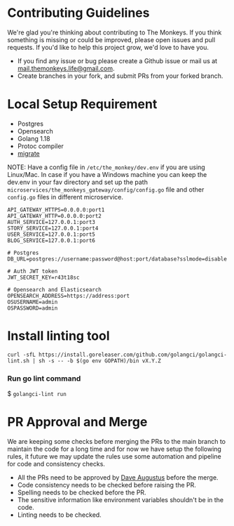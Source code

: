 # Contributing Guidelines
We're glad you're thinking about contributing to The Monkeys. If you think something is missing or could be improved, please open issues and pull requests. If you'd like to help this project grow, we'd love to have you. 

* If you find any issue or bug please create a Github issue or mail us at [mail.themonkeys.life@gmail.com](mail.themonkeys.life@gmail.com). 
* Create branches in your fork, and submit PRs from your forked branch.

# Local Setup Requirement
* Postgres
* Opensearch
* Golang 1.18
* Protoc compiler
* [migrate](https://github.com/golang-migrate/migrate)

NOTE: Have a config file in `/etc/the_monkey/dev.env` if you are using Linux/Mac. In case if you have a Windows machine you can keep the dev.env in your fav directory and set up the path `microservices/the_monkeys_gateway/config/config.go` file and other `config.go` files in different microservice.

```
API_GATEWAY_HTTPS=0.0.0.0:port1
API_GATEWAY_HTTP=0.0.0.0:port2
AUTH_SERVICE=127.0.0.1:port3
STORY_SERVICE=127.0.0.1:port4
USER_SERVICE=127.0.0.1:port5
BLOG_SERVICE=127.0.0.1:port6

# Postgres
DB_URL=postgres://username:password@host:port/database?sslmode=disable

# Auth JWT token
JWT_SECRET_KEY=r43t18sc

# Opensearch and Elasticsearch
OPENSEARCH_ADDRESS=https://address:port
OSUSERNAME=admin
OSPASSWORD=admin

```




# Install linting tool
```
curl -sfL https://install.goreleaser.com/github.com/golangci/golangci-lint.sh | sh -s -- -b $(go env GOPATH)/bin vX.Y.Z
```

### Run go lint command
$ `golangci-lint run`



# PR Approval and Merge

We are keeping some checks before merging the PRs to the main branch to maintain the code for a long time and for now we have setup the following rules, it future we may update the rules use some automation and pipeline for code and consistency checks.

* All the PRs need to be approved by [Dave Augustus](https://github.com/daveaugustus) before the merge.
* Code consistency needs to be checked before raising the PR.
* Spelling needs to be checked before the PR.
* The sensitive information like environment variables shouldn't be in the code.
* Linting needs to be checked.

